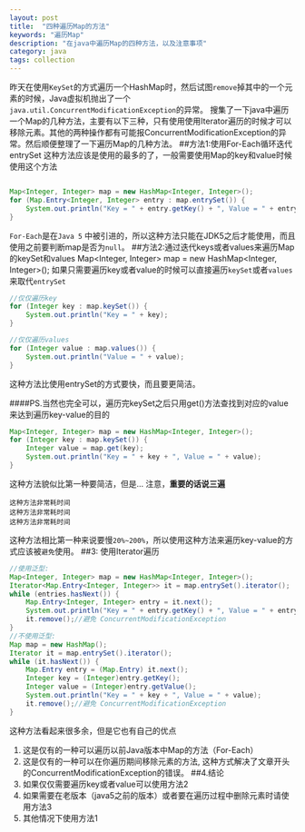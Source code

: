 ```yaml
---
layout: post
title:  "四种遍历Map的方法"
keywords: "遍历Map"
description: "在java中遍历Map的四种方法，以及注意事项"
category: java
tags: collection
---
```


昨天在使用`KeySet`的方式遍历一个HashMap时，然后试图`remove`掉其中的一个元素的时候，Java虚拟机抛出了一个`java.util.ConcurrentModificationException`的异常。
搜集了一下java中遍历一个Map的几种方法，主要有以下三种，只有使用使用Iterator遍历的时候才可以移除元素。其他的两种操作都有可能报ConcurrentModificationException的异常。然后顺便整理了一下遍历Map的几种方法。
##方法1:使用For-Each循环迭代entrySet
这种方法应该是使用的最多的了，一般需要使用Map的key和value时候使用这个方法

```java

Map<Integer, Integer> map = new HashMap<Integer, Integer>();
for (Map.Entry<Integer, Integer> entry : map.entrySet()) {
    System.out.println("Key = " + entry.getKey() + ", Value = " + entry.getValue());
}
```
`For-Each`是在`Java 5` 中被引进的，所以这种方法只能在JDK5之后才能使用，而且使用之前要判断map是否为`null`。
##方法2:通过迭代keys或者values来遍历Map的keySet和values
Map<Integer, Integer> map = new HashMap<Integer, Integer>();
如果只需要遍历key或者value的时候可以直接遍历`keySet`或者`values`来取代`entrySet`

```java
//仅仅遍历key
for (Integer key : map.keySet()) {
    System.out.println("Key = " + key);
}

//仅仅遍历values
for (Integer value : map.values()) {
    System.out.println("Value = " + value);
}

```
这种方法比使用entrySet的方式要快，而且要更简洁。

####PS.当然也完全可以，遍历完keySet之后只用get()方法查找到对应的value来达到遍历key-value的目的

```java
Map<Integer, Integer> map = new HashMap<Integer, Integer>();
for (Integer key : map.keySet()) {
    Integer value = map.get(key);
    System.out.println("Key = " + key + ", Value = " + value);
}
```
这种方法貌似比第一种要简洁，但是...
注意，**重要的话说三遍**

	这种方法非常耗时间
	这种方法非常耗时间
	这种方法非常耗时间

这种方法相比第一种来说要慢`20%~200%`，所以使用这种方法来遍历key-value的方式应该被`避免`使用。
##3: 使用Iterator遍历

```java
//使用泛型:
Map<Integer, Integer> map = new HashMap<Integer, Integer>();
Iterator<Map.Entry<Integer, Integer>> it = map.entrySet().iterator();
while (entries.hasNext()) {
    Map.Entry<Integer, Integer> entry = it.next();
    System.out.println("Key = " + entry.getKey() + ", Value = " + entry.getValue());
    it.remove();//避免 ConcurrentModificationException
}
//不使用泛型:
Map map = new HashMap();
Iterator it = map.entrySet().iterator();
while (it.hasNext()) {
    Map.Entry entry = (Map.Entry) it.next();
    Integer key = (Integer)entry.getKey();
    Integer value = (Integer)entry.getValue();
    System.out.println("Key = " + key + ", Value = " + value);
    it.remove();//避免 ConcurrentModificationException
}
```

这种方法看起来很多余，但是它也有自己的优点
1. 这是仅有的一种可以遍历以前Java版本中Map的方法（For-Each）
2. 这是仅有的一种可以在你遍历期间移除元素的方法,
这种方式解决了文章开头的ConcurrentModificationException的错误。
##4.结论
1. 如果仅仅需要遍历key或者value可以使用方法2
2. 如果需要在老版本（java5之前的版本）或者要在遍历过程中删除元素时请使用方法3
3. 其他情况下使用方法1
